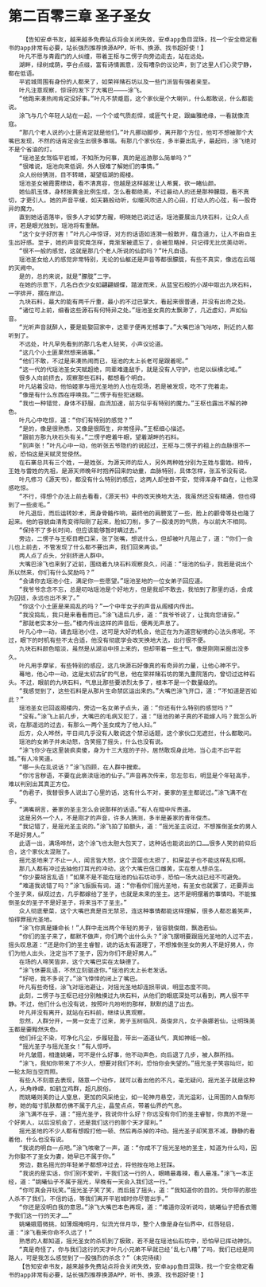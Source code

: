 # 第二百零三章 圣子圣女
        【告知安卓书友，越来越多免费站点将会关闭失效，安卓app鱼目混珠，找一个安全稳定看书的app非常有必要，站长强烈推荐换源APP，听书、换源、找书超好使！】
       叶凡不愿与青霞门的人纠缠，带着王枢与二愣子向旁边走去，站在远处。
       湖畔，绿树成荫，亭台点缀，富有诗情画意，没有嘈杂的议论声，到了这里人们心灵宁静，都在低语。
       平岩城周围有身份的人都来了，如荣祥赌石坊以及一些门派皆有强者亲至。
       叶凡注意观察，惊讶的发下了大嘴巴————涂飞。
       “他跑来凑热闹肯定没好事。”叶凡不禁蹙眉，这个家伙是个大喇叭，什么都敢说，什么都能说。
       涂飞与几个年轻人站在一起，一个个或气质彪悍，或匪气十足，跟幽雅绝缘，一看就像流寇。
       “那几个老人说的小土匪肯定就是他们。”叶凡挪动脚步，离开那个方位，他可不想被那个大嘴巴发现，不然的话肯定会生出很多事端。有那几个家伙在，多半要出乱子，最起码，涂飞绝对不是个省油的灯。
       “瑶池圣女驾临平岩城，不知所为何事，真的是巡游那么简单吗？”
       “很难说，瑶池向来低调，外人很难了解她们的事情。”
       众人纷纷猜测，目不转睛，凝望临湖的阁楼。
       瑶池圣女被霞雾缭绕，看不清真容，但越是这样越发让人希冀，欲一睹仙颜。
       她仙肌玉体，身材按黄金比例生成，怎么看都绝美，不过最动人的还是那种朦胧，看不真切，才更引人。她的声音平缓，如天籁般动听，似暖风吹进人的心田，打动人的心弦，有一股奇异的魔力。
       直到她话语落毕，很多人才如梦方醒，明晓她已说过话，瑶池要展出几块石料，让众人点评，若是眼光独到，瑶池将有重酬。
       “这个女子好厉害！”叶凡心中惊讶，对方的话语如涟漪一般散开，蕴含道力，让人不由自主生出好感。至于，她的声音究竟怎样，竟渐渐被遗忘了，会被忽略掉，只记得无比优美动听。
       “很不一般的感觉，这就是那几个老人所说的仙韵吗？”叶凡自语。
       瑶池圣女给人的感觉非常特别，无论的仙躯还是声音等都很朦胧，有些不真实，像远在云端的天阙中。
       是的，总的来说，就是“朦胧”二字。
       在她的示意下，几名白衣少女如翩翩蝴蝶，踏波而来，从蓝宝石般的小湖中取出九块石料，一字排开，摆在岸边。
       九块石料，最大的能有两千斤重，最小的不过巴掌大，看起来很普通，并没有出奇之处。
       “诸位可上前，细看这些源石有何特异之处。”瑶池圣女真的太飘渺了，几近虚幻，声如仙音。
       “光听声音就醉人，要是能娶回家中，这辈子便再无憾事了。”大嘴巴涂飞咕哝，附近的人都听到了。
       不远处，叶凡早先看到的那几名老人轻笑，小声议论道。
       “这几个小土匪果然想来搞事。”
       “他们不敢，不过是来凑热闹而已，瑶池的太上长老可是跟着呢。”
       “这一代的代瑶池圣女天赋超绝，同辈难逢敌手，就是没有人守护，也足以纵横北域。”
       很多人向前挤去，观察那些石料，都想看个明白。
       叶凡站着没动，他怕姬家与摇光圣地的人也在现场，若是被发现，吃不了兜着走。
       “像是有什么东西在呼唤我。”二愣子有些犯迷糊。
       “我也一种错觉，身体不舒服，血流加速，前方似乎有特别的魔力。”王枢也露出不解的神色。
       叶凡心中吃惊，道：“你们有特别的感觉？”
       “是的，像是很熟悉，又像是很陌生，非常怪异。”王枢细心描述。
       “跟前方那九块石头有关。”二愣子瞪着牛眼，望着湖畔的石料。
       “别声张！”叶凡心中一动，他听张五爷隐约的说起过，王枢与二愣子的祖上的血脉很不一般，恐怕这是天赋灵觉使然。
       在石寨总共有三个姓，一是姓张，为源天师的后人，另外两种姓分别为王姓与雷姓。相传，王姓与雷姓的先祖，是源天师晚年时抱养回来的幼童，血脉特别，具体怎样，张五爷没有说。
       叶凡修习《源天书》，都没有什么特别的感应，这两人却坐卧不安，觉得浑身不自在，让他深感吃惊。
       “不行，得想个办法上前去看看，《源天书》中的改天换地大法，我虽然还没有精通，但也得到了一些皮毛。”
       叶凡退后，而后运转妙术，周身骨骼作响，最终他的肩膀宽了一些，脸上的颧骨等处也隆了起来。他的容貌由清秀变得阳刚了起来，脸如刀削，多了一股凌厉的气质，与以前大不相同。
       “保持不了多长时间，但应该能够暂时瞒过去。”
       旁边，二愣子与王枢目瞪口呆，张了张嘴，想说什么，但却被叶凡阻止了，道：“你们一会儿也上前去，不管发现了什么都不要出声，我们回来再谈。”
       两人点了点头，分别挤进人群中。
       大嘴巴涂飞也来到了近前，围绕着九块石料观察良久，问道：“瑶池的仙子，我若是说出个所以然来，你们有什么奖励吗？”
       “会请你去瑶池小住，满足你一些愿望。”瑶池圣地的一位女弟子回应道。
       “我爷爷念念不忘，总是叨咕瑶池是个好地方，但是我却不敢去，我怕到了那里的话，会成为囚徒，永远也出不来了。”
       “你这个小土匪是来捣乱的吗？”一个中年女子的声音从阁楼内传出。
       “我没捣乱，我只是来看看而已。”涂飞退后几步，道：“我爷爷说了，让我向您请安。”
       “那就老实本分一些。”楼内传出这样的声音后，便再无声息了。
       叶凡心中一动，请去瑶池小住，这可是大好的机会，他正在为为道宫秘境的心法头疼呢。不过，眼下的时机有些不太合适，他没有彻底学会改天换地大法，出行很不便。
       九块石料颜色暗淡，虽然是从湖泊中捞上来的，但却带着一些土气，像是刚刚采掘出没多久。
       叶凡用手摩挲，有些特别的感应，这几块源石好像真的有奇异的力量，让他心神不宁。
       蓦地，他心中一动，这是太初古矿的气息，他在荣祥赌石坊的第九重院落内，曾切过这种石头。不过，眼前的九块石料，气息比那些要浓烈太多了，根本不是一个数量级的。
       “我感觉到了，这些石料是从那片生命禁区运出来的。”大嘴巴涂飞开口，道：“不知道是否如此？”
       瑶池圣女已回返阁楼内，旁边一名女弟子点头，道：“你还有什么特别的感觉吗？”
       “没有。”涂飞上前几步，大嘴巴的毛病又犯了，道：“瑶池的弟子真的不能嫁人吗？我怎么听说，在那遥远的过去，有那么一两个圣女成为了他人妇。”
       后方，众人哗然，平日间几乎没有人敢说这个禁忌话题，这个家伙口无遮拦，什么都敢问。
       瑶池的女弟子并未动怒，含笑摇了摇头，什么也没有说。
       “涂飞你少在这里装疯卖傻，身为十三大寇的子孙，居然敢现身此地，当心走不出平岩城。”有人冷笑道。
       “哪一头在乱说话？”涂飞四顾，在人群中搜索。
       “你污言秽语，不要在此亵渎瑶池的仙子。”声音再次传来，忽左忽右，明显是个年轻高手，难以判别出其真正方位。
       “伪君子，我替很多人说出了心里的话，这有什么不对，姜家的圣主都说过。”涂飞满不在乎。
       “满嘴胡言，姜家的圣主怎么会说那样的话语。”有人在暗中斥责道。
       这是另外一个人，不是刚才的声音，许多人猜测，多半是姜家的青年俊杰。
       “我记错了，是摇光圣主说的。”涂飞拍了拍额头，道：“摇光圣主说过，不想推倒圣女的男人不是好男人。”
       此语一出，满场哗然，这个涂飞也太胆大包天了，这种话也能说出的口……很多人笑的前仰后合，这个家伙太混账了。
       摇光圣地来了不止一人，闻言皆大怒，这个混蛋也太损了，扣屎盆子也不能这样乱扣啊。
       那几人都有冲过去抽他打耳光的冲动，这个大嘴巴信口雌黄，实在惹人想杀生。
       “你少要胡言乱语！”如果不是不能在瑶池的仙石坊动手，恐怕一场大战已经不可避免。
       “难道我说错了吗？”涂飞振振有词，道：“你看你们摇光圣地，有圣女也就罢了，还要弄出个圣子来，纵观过去，几乎都嫁给了圣子，也就是未来的圣主。这不是明摆着的事情吗，不能推倒圣女的圣子不是好圣子，将来当不了圣主。”
       众人彻底晕菜，这个大嘴巴真是百无禁忌，连这种事情都能这样理解，很多人都忍着笑声，怕得罪摇光圣地。
       “涂飞你真是嫌命长！”人群中走出两个年轻的男子，皆容貌俊朗，飘逸若仙。
       “你们的圣子来了，都默不做声，你们两个出什么头？”涂飞摆明要跟摇光圣地的人过不去，摇头叹息道：“还是你们的圣主睿智，说的话太有道理了，不想推倒圣女的男人不是好男人，你们为他人出头，注定当不了圣子，因为你们不是好男人。”
       在场的人啼笑皆非，这个大嘴巴实在太缺德了。
       “涂飞休要乱语，不然立刻驱逐你。”瑶池的太上长老发话。
       “好吧，我不多说了。”涂飞悻悻的闭上了嘴巴。
       叶凡有些奇怪，涂飞对瑶池避让，对摇光圣地却连损带讽，明显态度不同。
       此刻，二愣子与王枢已经分别触摸过九块石料，从他们的眼底深处可以看到，两人很不平静。不过，他们什么也没有说，按照叶凡吩咐的那样，默默的退了出去。
       叶凡并没有离开，就站在石料前，继续认真观察。
       忽然，人群分开，一男一女走了过来，男子玉树临风，英俊非凡，女子袅娜若仙，让明珠美玉都是要黯然失色。
       他们纤尘不染，可净化凡尘，步履轻盈，带出一道道仙气，真如神祗一般。
       “摇光圣子与摇光圣女！”有人惊呼。
       叶凡皱眉，相逢姚曦，可不是什么好事，他不动声色，向后退了几步，被人群所挡。
       “涂飞，我知你带来了不少人，想要对我们不利，恐怕你会失望的。”摇光圣子笑容灿烂，如一轮太阳当空而照。
       有些人不刻意去表现，随意一个动作，就可以看出他的不凡，毫无疑问，摇光圣子就是这种人，头角峥嵘，如鹤立鸡群，超凡脱俗。
       而姚曦则美的让人窒息，更加的风采绝尘，如一轮神月悬空，流光溢彩，让周围的人自惭形秽，她的每寸肌肤都仿佛不属于凡尘，晶莹点点，带着仙界的气息。
       涂飞满不在乎，道：“摇光圣子，我说你什么好？你远没有你们的圣主睿智，你真的不是一个好男人，以后没机会了，还是我们这行的那个天才犀利。”
       摇光圣地的不少人都有想殴打他一顿、然后再杀掉的冲动。摇光圣子却笑意不减，静静的看着他，什么也没有说。
       “我说的明白一点吧。”涂飞咳嗽了一声，道：“你成不了摇光圣地的圣主，知道为什么吗，因为你娶不了圣女为妻，她早已不属于你。”
       旁边，数名摇光的年轻弟子都想冲过去，将他按在地上狂踩。
       “我说的是实话，你们别不爱听，干我们这一行的人，眼睛最毒辣，看人最准。”涂飞一本正经，道：“姚曦仙子不属于摇光，早晚有一天会入我们这一行。”
       “你可真会开玩笑。”摇光圣子笑了笑，而后摇了摇头，道：“我知道你的目的。凭你带的那些人杀不了我们，不信的话，等我们离开平岩城时你尽管出手。”
       “你还是没明白我的意思。”涂飞大嘴巴本色再现，道：“难道你没听说吗，姚曦仙子把香衣赠予我们这一行的天才……”
       姚曦娥眉微挑，如薄烟掩明月，似流光伴月华，整个人像是身在仙界中，红唇轻启，道：“涂飞看来你命不久远了！”
       熟悉的人都知道，摇光圣女的杀机到了极致，若不是在瑶池仙石坊中，恐怕早已挥动神剑。
       “真是奇怪了，你与我们这行的天才叶凡小兄弟不早就已经‘乱七八糟’了吗，我们已经是同路人，可是我怎么感觉到了一股强烈的杀念？”（未完待续）
       【告知安卓书友，越来越多免费站点将会关闭失效，安卓app鱼目混珠，找一个安全稳定看书的app非常有必要，站长强烈推荐换源APP，听书、换源、找书超好使！】